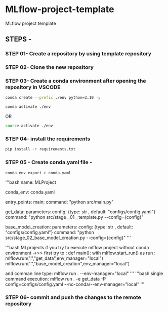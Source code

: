 # MLflow-project-template
MLflow project template

## STEPS -

### STEP 01- Create a repository by using template repository

### STEP 02- Clone the new repository

### STEP 03- Create a conda environment after opening the repository in VSCODE

```bash
conda create --prefix ./env python=3.10 -y
```

```bash
conda activate ./env
```
OR
```bash
source activate ./env
```

### STEP 04- install the requirements
```bash
pip install -r requirements.txt
```

### STEP 05 - Create conda.yaml file -
```bash
conda env export > conda.yaml
```
'''bash 
name: MLProject

conda_env: conda.yaml

entry_points:
  main:
    command: "python src/main.py"

  get_data:
    parameters:
      config: {type: str , default: "configs/config.yaml"}
    command: "python src/stage__01__template.py --config={config}"

  base_model_creation:
    parameters:
      config: {type: str , default: "configs/config.yaml"}
    command: "python src/stage_02_base_model_creation.py --config={config}"
    '''

'''bash
MLprojects
if you try to execute mlflow project without conda environment ->>>
first try to : 
def main():
    with mlflow.start_run() as run :
        mlflow.run(".","get_data",env_manager="local")
        mlflow.run(".","base_model_creation",env_manager="local")

and comman line type:
mlflow run . --env-manager="local"
'''
'''bash
single command execution:
mlflow run . -e get_data -P config=configs/config.yaml --no-conda/--env-manager="local"
'''
### STEP 06- commit and push the changes to the remote repository